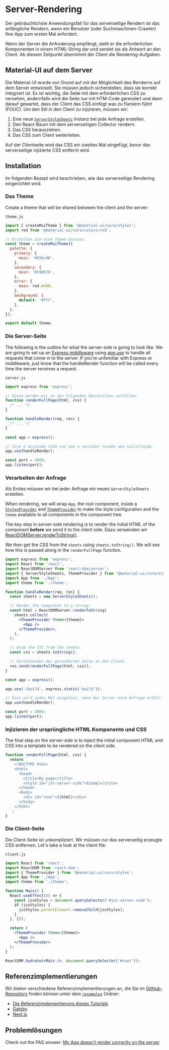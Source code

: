 # Server-Rendering

<p class="description">Der gebräuchlichste Anwendungsfall für das serverseitige Rendern ist das anfängliche Rendern, wenn ein Benutzer (oder Suchmaschinen-Crawler) Ihre App zum ersten Mal anfordert.</p>

Wenn der Server die Anforderung empfängt, stellt er die erforderlichen Komponenten in einem HTML-String dar und sendet sie als Antwort an den Client. Ab diesem Zeitpunkt übernimmt der Client die Rendering-Aufgaben.

## Material-UI auf dem Server

Die Material-UI wurde von Grund auf mit der Möglichkeit des Renderns auf dem Server entwickelt. Sie müssen jedoch sicherstellen, dass sie korrekt integriert ist. Es ist wichtig, die Seite mit dem erforderlichen CSS zu versehen, andernfalls wird die Seite nur mit HTM-Code gerendert und dann darauf gewartet, dass der Client das CSS einfügt was zu flackern führt (FOUC). Um den Stil in den Client zu injizieren, müssen wir:

1. Eine neue [`ServerStyleSheets`](/styles/api/#serverstylesheets) Instanz bei jede Anfrage erstellen.
2. Den React-Baum mit dem serverseitigen Collector rendern.
3. Das CSS herausziehen.
4. Das CSS zum Client weiterleiten.

Auf der Clientseite wird das CSS ein zweites Mal eingefügt, bevor das serverseitige injizierte CSS entfernt wird.

## Installation

Im folgenden Rezept wird beschrieben, wie das serverseitige Rendering eingerichtet wird.

### Das Theme

Create a theme that will be shared between the client and the server:

`theme.js`

```js
import { createMuiTheme } from '@material-ui/core/styles';
import red from '@material-ui/core/colors/red';

// Erstellen Sie eine Theme-Instanz.
const theme = createMuiTheme({
  palette: {
    primary: {
      main: '#556cd6',
    },
    secondary: {
      main: '#19857b',
    },
    error: {
      main: red.A400,
    },
    background: {
      default: '#fff',
    },
  },
});

export default theme;
```

### Die Server-Seite

The following is the outline for what the server-side is going to look like. We are going to set up an [Express middleware](https://expressjs.com/en/guide/using-middleware.html) using [app.use](https://expressjs.com/en/api.html) to handle all requests that come in to the server. If you're unfamiliar with Express or middleware, just know that the handleRender function will be called every time the server receives a request.

`server.js`

```js
import express from 'express';

// Diese werden wir in den folgenden Abschnitten ausfüllen.
function renderFullPage(html, css) {
  /* ... */
}

function handleRender(req, res) {
  /* ... */
}

const app = express();

// Isso é acionado toda vez que o servidor recebe uma solicitação.
app.use(handleRender);

const port = 3000;
app.listen(port);
```

### Verarbeiten der Anfrage

Als Erstes müssen wir bei jeder Anfrage ein neues `ServerStyleSheets` erstellen.

When rendering, we will wrap `App`, the root component, inside a [`StylesProvider`](/styles/api/#stylesprovider) and [`ThemeProvider`](/styles/api/#themeprovider) to make the style configuration and the `theme` available to all components in the component tree.

The key step in server-side rendering is to render the initial HTML of the component **before** we send it to the client side. Dazu verwenden wir [ReactDOMServer.renderToString()](https://reactjs.org/docs/react-dom-server.html).

We then get the CSS from the `sheets` using `sheets.toString()`. We will see how this is passed along in the `renderFullPage` function.

```jsx
import express from 'express';
import React from 'react';
import ReactDOMServer from 'react-dom/server';
import { ServerStyleSheets, ThemeProvider } from '@material-ui/core/styles';
import App from './App';
import theme from './theme';

function handleRender(req, res) {
  const sheets = new ServerStyleSheets();

  // Render the component to a string.
  const html = ReactDOMServer.renderToString(
    sheets.collect(
      <ThemeProvider theme={theme}>
        <App />
      </ThemeProvider>,
    ),
  );

  // Grab the CSS from the sheets.
  const css = sheets.toString();

  // Zurücksenden der gerenderten Seite an den Client.
  res.send(renderFullPage(html, css));
}

const app = express();

app.use('/build', express.static('build'));

// Dies wird jedes Mal ausgelöst, wenn der Server eine Anfrage erhält.
app.use(handleRender);

const port = 3000;
app.listen(port);
```

### Injizieren der ursprüngliche HTML Komponente und CSS

The final step on the server-side is to inject the initial component HTML and CSS into a template to be rendered on the client side.

```js
function renderFullPage(html, css) {
  return `
    <!DOCTYPE html>
    <html>
      <head>
        <title>My page</title>
        <style id="jss-server-side">${css}</style>
      </head>
      <body>
        <div id="root">${html}</div>
      </body>
    </html>
  `;
}
```

### Die Client-Seite

Die Client-Seite ist unkompliziert. Wir müssen nur das serverseitig erzeugte CSS entfernen. Let's take a look at the client file:

`client.js`

```jsx
import React from 'react';
import ReactDOM from 'react-dom';
import { ThemeProvider } from '@material-ui/core/styles';
import App from './App';
import theme from './theme';

function Main() {
  React.useEffect(() => {
    const jssStyles = document.querySelector('#jss-server-side');
    if (jssStyles) {
      jssStyles.parentElement.removeChild(jssStyles);
    }
  }, []);

  return (
    <ThemeProvider theme={theme}>
      <App />
    </ThemeProvider>
  );
}

ReactDOM.hydrate(<Main />, document.querySelector('#root'));
```

## Referenzimplementierungen

Wir bieten verschiedene Referenzimplementierungen an, die Sie im [GitHub-Repository](https://github.com/Foso/material-ui) finden können unter dem [`/examples`](https://github.com/Foso/material-ui/tree/master/examples) Ordner:

- [Die Referenzimplementierung dieses Tutorials](https://github.com/Foso/material-ui/tree/master/examples/ssr)
- [Gatsby](https://github.com/Foso/material-ui/tree/master/examples/gatsby)
- [Next.js](https://github.com/Foso/material-ui/tree/master/examples/nextjs)

## Problemlösungen

Check out the FAQ answer: [My App doesn't render correctly on the server](/getting-started/faq/#my-app-doesnt-render-correctly-on-the-server).
